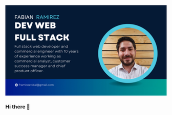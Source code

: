 <img src="https://github.com/FabianRamirezVidal/FabianRamirezVidal/blob/main/FabianRamirez.png" alt="banner that says Fabian Ramirez fullstack web development">

### Hi there 👋

<!--
**FabianRamirezVidal/FabianRamirezVidal** is a ✨ _special_ ✨ repository because its `README.md` (this file) appears on your GitHub profile.

Here are some ideas to get you started:

- 🔭 I’m currently working on ...
- 🌱 I’m currently learning ...
- 👯 I’m looking to collaborate on ...
- 🤔 I’m looking for help with ...
- 💬 Ask me about ...
- 📫 How to reach me: ...
- 😄 Pronouns: ...
- ⚡ Fun fact: ...
-->
